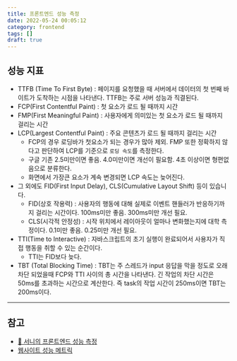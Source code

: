 ```yaml
---
title: 프론트엔드 성능 측정
date: 2022-05-24 00:05:12
category: frontend
tags: []
draft: true
---
```


## 성능 지표

- TTFB (Time To First Byte) : 페이지를 요청했을 때 서버에서 데이터의 첫 번째 바이트가 도착하는 시점을 나타낸다. TTFB는 주로 서버 성능과 직결된다.
- FCP(First Contentful Paint) : 첫 요소가 로드 될 때까지 시간
- FMP(First Meaningful Paint) : 사용자에게 의미있는 첫 요소가 로드 될 때까지 걸리는 시간
- LCP(Largest Contentful Paint) : 주요 콘텐츠가 로드 될 때까지 걸리는 시간
  - FCP의 경우 로딩바가 첫요소가 되는 경우가 많아 제외. FMP 또한 정확하지 않다고 판단하여 LCP를 기준으로 `로딩 속도`를 측정한다.
  - 구글 기존 2.5미만이면 좋음. 4.0미만이면 개선이 필요함. 4초 이상이면 형편없음으로 분류한다.
  - 화면에서 가장큰 요소가 계속 변경되면 LCP 속도는 늦어진다.
- 그 외에도 FID(First Input Delay), CLS(Cumulative Layout Shift) 등이 있습니다.
  - FID(상호 작용력) : 사용자의 행동에 대해 실제로 이벤트 핸들러가 반응하기까지 걸리는 시간이다. 100ms미만 좋음. 300ms미만 개선 필요.
  - CLS(시각적 안정성) : 시작 위치에서 레이아웃이 얼마나 변화했는지에 대학 측정이다. 0.1미만 좋음. 0.25미만 개선 필요.
- TTI(Time to Interactive) : 자바스크립트의 초기 실행이 완료되어서 사용자가 직접 행동을 취할 수 있는 순간이다.
  - TTI는 FID보다 늦다.
- TBT (Total Blocking Time) : TBT는 주 스레드가 input 응답을 막을 정도로 오래 차단 되었을때 FCP와 TTI 사이의 총 시간을 나타낸다. 긴 작업의 차단 시간은 50ms를 초과하는 시간으로 계산한다. 즉 task의 작업 시간이 250ms이면 TBT는 200ms이다.

---

## 참고

- [🍺 서니의 프론트엔드 성능 측정](https://www.youtube.com/watch?v=A6J74xLWqYg)
- [웹사이트 성능 메트릭](https://yrnana.dev/post/2021-03-09)
